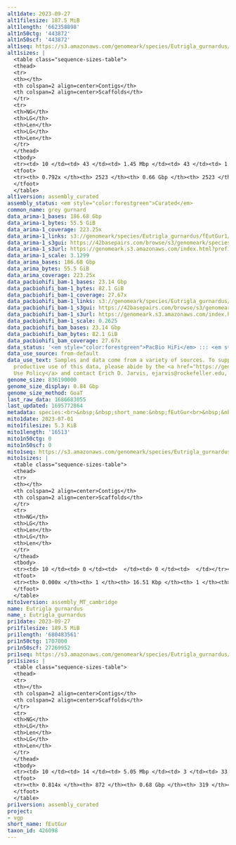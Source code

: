 ```yaml
---
alt1date: 2023-09-27
alt1filesize: 187.5 MiB
alt1length: '662358898'
alt1n50ctg: '443872'
alt1n50scf: '443872'
alt1seq: https://s3.amazonaws.com/genomeark/species/Eutrigla_gurnardus/fEutGur1/assembly_curated/fEutGur1.alt.cur.20230927.fasta.gz
alt1sizes: |
  <table class="sequence-sizes-table">
  <thead>
  <tr>
  <th></th>
  <th colspan=2 align=center>Contigs</th>
  <th colspan=2 align=center>Scaffolds</th>
  </tr>
  <tr>
  <th>NG</th>
  <th>LG</th>
  <th>Len</th>
  <th>LG</th>
  <th>Len</th>
  </tr>
  </thead>
  <tbody>
  <tr><td> 10 </td><td> 43 </td><td> 1.45 Mbp </td><td> 43 </td><td> 1.45 Mbp </td></tr><tr><td> 20 </td><td> 112 </td><td> 1.04 Mbp </td><td> 112 </td><td> 1.04 Mbp </td></tr><tr><td> 30 </td><td> 205 </td><td> 0.80 Mbp </td><td> 205 </td><td> 0.80 Mbp </td></tr><tr><td> 40 </td><td> 325 </td><td> 0.60 Mbp </td><td> 325 </td><td> 0.60 Mbp </td></tr><tr style="background-color:#cccccc;"><td> 50 </td><td> 487 </td><td> 443.87 Kbp </td><td> 487 </td><td> 443.87 Kbp </td></tr><tr><td> 60 </td><td> 721 </td><td> 289.08 Kbp </td><td> 721 </td><td> 289.08 Kbp </td></tr><tr><td> 70 </td><td> 1114 </td><td> 154.19 Kbp </td><td> 1114 </td><td> 154.19 Kbp </td></tr><tr><td> 80 </td><td> 0 </td><td>  </td><td> 0 </td><td>  </td></tr><tr><td> 90 </td><td> 0 </td><td>  </td><td> 0 </td><td>  </td></tr><tr><td> 100 </td><td> 0 </td><td>  </td><td> 0 </td><td>  </td></tr></tbody>
  <tfoot>
  <tr><th> 0.792x </th><th> 2523 </th><th> 0.66 Gbp </th><th> 2523 </th><th> 0.66 Gbp </th></tr>
  </tfoot>
  </table>
alt1version: assembly_curated
assembly_status: <em style="color:forestgreen">Curated</em>
common_name: grey gurnard
data_arima-1_bases: 186.68 Gbp
data_arima-1_bytes: 55.5 GiB
data_arima-1_coverage: 223.25x
data_arima-1_links: s3://genomeark/species/Eutrigla_gurnardus/fEutGur1/genomic_data/arima/<br>
data_arima-1_s3gui: https://42basepairs.com/browse/s3/genomeark/species/Eutrigla_gurnardus/fEutGur1/genomic_data/arima/
data_arima-1_s3url: https://genomeark.s3.amazonaws.com/index.html?prefix=species/Eutrigla_gurnardus/fEutGur1/genomic_data/arima/
data_arima-1_scale: 3.1299
data_arima_bases: 186.68 Gbp
data_arima_bytes: 55.5 GiB
data_arima_coverage: 223.25x
data_pacbiohifi_bam-1_bases: 23.14 Gbp
data_pacbiohifi_bam-1_bytes: 82.1 GiB
data_pacbiohifi_bam-1_coverage: 27.67x
data_pacbiohifi_bam-1_links: s3://genomeark/species/Eutrigla_gurnardus/fEutGur1/genomic_data/pacbio_hifi/<br>
data_pacbiohifi_bam-1_s3gui: https://42basepairs.com/browse/s3/genomeark/species/Eutrigla_gurnardus/fEutGur1/genomic_data/pacbio_hifi/
data_pacbiohifi_bam-1_s3url: https://genomeark.s3.amazonaws.com/index.html?prefix=species/Eutrigla_gurnardus/fEutGur1/genomic_data/pacbio_hifi/
data_pacbiohifi_bam-1_scale: 0.2625
data_pacbiohifi_bam_bases: 23.14 Gbp
data_pacbiohifi_bam_bytes: 82.1 GiB
data_pacbiohifi_bam_coverage: 27.67x
data_status: '<em style="color:forestgreen">PacBio HiFi</em> ::: <em style="color:forestgreen">Arima</em>'
data_use_source: from-default
data_use_text: Samples and data come from a variety of sources. To support fair and
  productive use of this data, please abide by the <a href="https://genome10k.soe.ucsc.edu/data-use-policies/">Data
  Use Policy</a> and contact Erich D. Jarvis, ejarvis@rockefeller.edu, with any questions.
genome_size: 836190000
genome_size_display: 0.84 Gbp
genome_size_method: GoaT
last_raw_data: 1686683055
last_updated: 1695772864
metadata: species:<br>&nbsp;&nbsp;short_name:&nbsp;fEutGur<br>&nbsp;&nbsp;name:&nbsp;Eutrigla&nbsp;gurnardus<br>&nbsp;&nbsp;taxon_id:&nbsp;426098<br>&nbsp;&nbsp;common_name:&nbsp;grey&nbsp;gurnard<br>&nbsp;&nbsp;order:<br>&nbsp;&nbsp;&nbsp;&nbsp;name:&nbsp;Scorpaeniformes<br>&nbsp;&nbsp;family:<br>&nbsp;&nbsp;&nbsp;&nbsp;name:&nbsp;Triglidae<br>&nbsp;&nbsp;individuals:<br>&nbsp;&nbsp;&nbsp;&nbsp;-&nbsp;short_name:&nbsp;fEutGur1<br>&nbsp;&nbsp;&nbsp;&nbsp;&nbsp;&nbsp;biosample_id:&nbsp;SAMEA111562159<br>&nbsp;&nbsp;&nbsp;&nbsp;&nbsp;&nbsp;sex:<br>&nbsp;&nbsp;genome_size:&nbsp;836190000<br>&nbsp;&nbsp;genome_size_method:&nbsp;GoaT<br>&nbsp;&nbsp;project:&nbsp;[&nbsp;vgp&nbsp;]<br>
mito1date: 2023-07-01
mito1filesize: 5.3 KiB
mito1length: '16513'
mito1n50ctg: 0
mito1n50scf: 0
mito1seq: https://s3.amazonaws.com/genomeark/species/Eutrigla_gurnardus/fEutGur1/assembly_MT_cambridge/fEutGur1.MT.20230701.fasta.gz
mito1sizes: |
  <table class="sequence-sizes-table">
  <thead>
  <tr>
  <th></th>
  <th colspan=2 align=center>Contigs</th>
  <th colspan=2 align=center>Scaffolds</th>
  </tr>
  <tr>
  <th>NG</th>
  <th>LG</th>
  <th>Len</th>
  <th>LG</th>
  <th>Len</th>
  </tr>
  </thead>
  <tbody>
  <tr><td> 10 </td><td> 0 </td><td>  </td><td> 0 </td><td>  </td></tr><tr><td> 20 </td><td> 0 </td><td>  </td><td> 0 </td><td>  </td></tr><tr><td> 30 </td><td> 0 </td><td>  </td><td> 0 </td><td>  </td></tr><tr><td> 40 </td><td> 0 </td><td>  </td><td> 0 </td><td>  </td></tr><tr style="background-color:#cccccc;"><td> 50 </td><td> 0 </td><td style="background-color:#ff8888;">  </td><td> 0 </td><td style="background-color:#ff8888;">  </td></tr><tr><td> 60 </td><td> 0 </td><td>  </td><td> 0 </td><td>  </td></tr><tr><td> 70 </td><td> 0 </td><td>  </td><td> 0 </td><td>  </td></tr><tr><td> 80 </td><td> 0 </td><td>  </td><td> 0 </td><td>  </td></tr><tr><td> 90 </td><td> 0 </td><td>  </td><td> 0 </td><td>  </td></tr><tr><td> 100 </td><td> 0 </td><td>  </td><td> 0 </td><td>  </td></tr></tbody>
  <tfoot>
  <tr><th> 0.000x </th><th> 1 </th><th> 16.51 Kbp </th><th> 1 </th><th> 16.51 Kbp </th></tr>
  </tfoot>
  </table>
mito1version: assembly_MT_cambridge
name: Eutrigla gurnardus
name_: Eutrigla_gurnardus
pri1date: 2023-09-27
pri1filesize: 189.5 MiB
pri1length: '680483561'
pri1n50ctg: 1707000
pri1n50scf: 27269952
pri1seq: https://s3.amazonaws.com/genomeark/species/Eutrigla_gurnardus/fEutGur1/assembly_curated/fEutGur1.pri.cur.20230927.fasta.gz
pri1sizes: |
  <table class="sequence-sizes-table">
  <thead>
  <tr>
  <th></th>
  <th colspan=2 align=center>Contigs</th>
  <th colspan=2 align=center>Scaffolds</th>
  </tr>
  <tr>
  <th>NG</th>
  <th>LG</th>
  <th>Len</th>
  <th>LG</th>
  <th>Len</th>
  </tr>
  </thead>
  <tbody>
  <tr><td> 10 </td><td> 14 </td><td> 5.05 Mbp </td><td> 3 </td><td> 33.05 Mbp </td></tr><tr><td> 20 </td><td> 32 </td><td> 4.10 Mbp </td><td> 5 </td><td> 32.14 Mbp </td></tr><tr><td> 30 </td><td> 55 </td><td> 3.25 Mbp </td><td> 8 </td><td> 30.68 Mbp </td></tr><tr><td> 40 </td><td> 85 </td><td> 2.42 Mbp </td><td> 11 </td><td> 29.20 Mbp </td></tr><tr style="background-color:#cccccc;"><td> 50 </td><td> 127 </td><td style="background-color:#88ff88;"> 1.71 Mbp </td><td> 14 </td><td style="background-color:#88ff88;"> 27.27 Mbp </td></tr><tr><td> 60 </td><td> 187 </td><td> 1.22 Mbp </td><td> 17 </td><td> 24.68 Mbp </td></tr><tr><td> 70 </td><td> 279 </td><td> 0.63 Mbp </td><td> 21 </td><td> 20.33 Mbp </td></tr><tr><td> 80 </td><td> 554 </td><td> 97.09 Kbp </td><td> 44 </td><td> 260.53 Kbp </td></tr><tr><td> 90 </td><td> 0 </td><td>  </td><td> 0 </td><td>  </td></tr><tr><td> 100 </td><td> 0 </td><td>  </td><td> 0 </td><td>  </td></tr></tbody>
  <tfoot>
  <tr><th> 0.814x </th><th> 872 </th><th> 0.68 Gbp </th><th> 319 </th><th> 0.68 Gbp </th></tr>
  </tfoot>
  </table>
pri1version: assembly_curated
project:
- vgp
short_name: fEutGur
taxon_id: 426098
---
```

